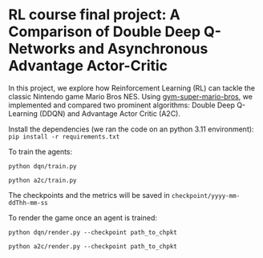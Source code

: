 # RL course final project: A Comparison of Double Deep Q-Networks and Asynchronous Advantage Actor-Critic

In this project, we explore how Reinforcement Learning (RL) can tackle the classic Nintendo game Mario Bros NES. Using [gym-super-mario-bros](https://pypi.org/project/gym-super-mario-bros/), we implemented and compared two prominent algorithms: Double Deep Q-Learning (DDQN) and Advantage Actor Critic (A2C).

Install the dependencies (we ran the code on an python 3.11 environment): `pip install -r requirements.txt`

To train the agents:

```python dqn/train.py```

```python a2c/train.py```

The checkpoints and the metrics will be saved in `checkpoint/yyyy-mm-ddThh-mm-ss`

To render the game once an agent is trained:

```python dqn/render.py --checkpoint path_to_chpkt```

```python a2c/render.py --checkpoint path_to_chpkt```